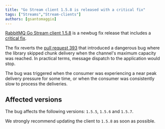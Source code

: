 ```yaml
---
title: "Go Stream client 1.5.8 is released with a critical fix"
tags: ["Streams","Stream-clients"]
authors: [gsantomaggio]
---
```


[RabbitMQ Go Stream client 1.5.8](https://github.com/rabbitmq/rabbitmq-stream-go-client/releases/tag/v1.5.8)  is a newbug fix release that includes
a [critical fix](https://github.com/rabbitmq/rabbitmq-stream-go-client/pull/411).

The fix reverts the [pull request 393](https://github.com/rabbitmq/rabbitmq-stream-go-client/pull/393) that introduced a dangerous bug where the library skipped chunk delivery when the channel's maximum
capacity was reached. In practical terms, message dispatch to the application would stop.

The bug was triggered when the consumer was experiencing a near peak delivery pressure for some time,
or when the consumer was consistently slow to process the deliveries.


## Affected versions

The bug affects the following versions: `1.5.5`, `1.5.6` and `1.5.7`.

We strongly recommend updating the client to `1.5.8` as soon as possible.
